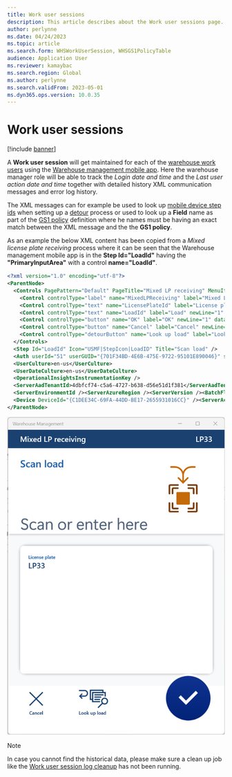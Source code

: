 ```yaml
---
title: Work user sessions
description: This article describes about the Work user sessions page.
author: perlynne
ms.date: 04/24/2023
ms.topic: article
ms.search.form: WHSWorkUserSession, WHSGS1PolicyTable
audience: Application User
ms.reviewer: kamaybac
ms.search.region: Global
ms.author: perlynne
ms.search.validFrom: 2023-05-01
ms.dyn365.ops.version: 10.0.35
---
```


# Work user sessions

[!include [banner](../includes/banner.md)]

A **Work user session** will get maintained for each of the [warehouse work users](manage-warehouse-workers.md) using the [Warehouse management mobile app](install-configure-warehouse-management-app). Here the warehouse manager role will be able to track the *Login date and time* and the *Last user action date and time* together with detailed history XML communication messages and error log history.

The XML messages can for example be used to look up [mobile device step ids](mobile-app-titles-instructions.md) when setting up a [detour](warehouse-app-detours.md) process or used to look up a **Field** name as part of the [GS1 policy](gs1-barcodes.md#set-up-custom-specific-gs1-policies) definition where he names must be having an exact match between the XML message and the the **GS1 policy**.

As an example the below XML content has been copied from a *Mixed license plate receiving* process where it can be seen that the Warehouse management mobile app is in the **Step Id="LoadId"** having the **"PrimaryInputArea"** with a control **name="LoadId"**. 

``` XML example
<?xml version="1.0" encoding="utf-8"?>
<ParentNode>
  <Controls PagePattern="Default" PageTitle="Mixed LP receiving" MenuItemName="Mixed LP receiving">
    <Control controlType="label" name="MixedLPReceiving" label="Mixed LP receiving" newLine="1" data="" type="Undefined" length="-1" error="0" defaultButton="0" enabled="1" selected="" color="#000000" Status="1" NumDecimals="-1" DisplayArea="SubHeaderArea" PreferredInputMode="" PreferredInputType="" DisplayPriority="0" DisplaySubPriority="0" DataSequence="3" AttachedTo="" InstructionControl="" Footer1="" Footer2="" InputType="16806" />
    <Control controlType="text" name="LicensePlateId" label="License plate" newLine="1" data="LP33" type="String" length="25" error="0" defaultButton="0" enabled="0" selected="" color="#000000" Status="1" NumDecimals="-1" DisplayArea="InfoAndSecondaryInputArea" PreferredInputMode="Scanning" PreferredInputType="Alpha" DisplayPriority="50" DisplaySubPriority="22" DataSequence="4" AttachedTo="" InstructionControl="" Footer1="" Footer2="" InputType="2694" />
    <Control controlType="text" name="LoadId" label="Load" newLine="1" data="" type="String" length="20" error="0" defaultButton="0" enabled="1" selected="" color="#000000" Status="1" NumDecimals="-1" DisplayArea="PrimaryInputArea" PreferredInputMode="Scanning" PreferredInputType="Alpha" DisplayPriority="70" DisplaySubPriority="11" DataSequence="5" AttachedTo="" InstructionControl="" Footer1="" Footer2="" InputType="14265" />
    <Control controlType="button" name="OK" label="OK" newLine="1" data="" Icon="USMF|ActionIcon|OK" type="Undefined" length="-1" error="0" defaultButton="1" enabled="1" selected="" color="#000000" Status="1" NumDecimals="-1" DisplayArea="PrimaryActionArea" PreferredInputMode="" PreferredInputType="" DisplayPriority="0" DisplaySubPriority="0" DataSequence="6" AttachedTo="" InstructionControl="" Footer1="" Footer2="" InputType="16806" />
    <Control controlType="button" name="Cancel" label="Cancel" newLine="1" data="" Icon="USMF|ActionIcon|Cancel" type="Undefined" length="-1" error="0" defaultButton="0" enabled="1" selected="" color="#000000" Status="1" NumDecimals="-1" DisplayArea="" PreferredInputMode="" PreferredInputType="" DisplayPriority="0" DisplaySubPriority="0" DataSequence="7" AttachedTo="" InstructionControl="" Footer1="" Footer2="" InputType="16806" />
    <Control controlType="detourButton" name="Look up load" label="Look up load" newLine="1" data="" Icon="USMF|MenuIcon|GenericDataInquiry" type="16806" length="0" error="0" defaultButton="0" enabled="1" selected="" color="0" Status="0" NumDecimals="-1" DisplayArea="" PreferredInputMode="" PreferredInputType="" DisplayPriority="0" DisplaySubPriority="0" DataSequence="8" AttachedTo="" InstructionControl="" Footer1="" Footer2="" InputType="0" />
  </Controls>
  <Step Id="LoadId" Icon="USMF|StepIcon|LoadID" Title="Scan load" />
  <Auth userId="51" userGUID="{701F34BD-4E6B-475E-9722-95101E890046}" sessionId="{XXXXXXXX-XXXX-XXXX-XXXX-XXXXXXXXXXXX}" />
  <UserCulture>en-us</UserCulture>
  <UserDateCulture>en-us</UserDateCulture>
  <OperationalInsightsInstrumentationKey />
  <ServerAadTenantId>4dbfcf74-c5a6-4727-b638-d56e51d1f381</ServerAadTenantId>
  <ServerEnvironmentId /><ServerAzureRegion /><ServerVersion /><BatchFlightsEnabled />
  <Device DeviceId="{C1DEE34C-69FA-44DD-BE17-2655931016CC}" /><ServerActivity ServerActivityId="{B2AAD7A2-7674-0006-E259-ABB27476D901}" />
</ParentNode>
```

![Mixed license plate receiving - Load item](media/Mixed-LP-receiving-LoadId-step.png "Mixed license plate receiving - Load item")

> [!NOTE]
> In case you cannot find the historical data, please make sure a clean up job like the [Work user session log cleanup](../../fin-ops-core/dev-itpro/sysadmin/cleanuproutines.md#warehouse-management) has not been running.
